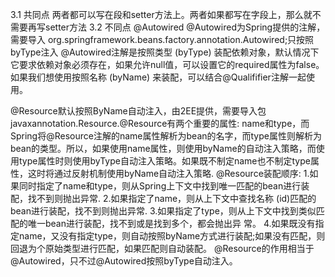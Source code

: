 3.1 共同点
两者都可以写在段和setter方法上。两者如果都写在字段上，那么就不需要再写setter方法
3.2 不同点
@Autowired
@Autowired为Spring提供的注解，需要导入
org.springframework.beans.factory.annotation.Autowired;只按照byType注入
@Autowired注解是按照类型 (byType) 装配依赖对象，默认情况下它要求依赖对象必须存在，如果允许null值，可以设置它的required属性为false。如果我们想使用按照名称 (byName) 来装配，可以结合@Qualififier注解一起使用。

@Resource默认按照ByName自动注入，由2EE提供，需要导入包javaxannotation.Resource.@Resource有两个重要的属性: name和type，而Spring将@Resource注解的name属性解析为bean的名字，而type属性则解析为bean的类型。所以，如果使用name属性，则使用byName的自动注入策略，而使用type属性时则使用byType自动注入策略。如果既不制定name也不制定type属性，这时将通过反射机制使用byName自动注入策略.
@Resource装配顺序:
1.如果同时指定了name和type，则从Spring上下文中找到唯一匹配的bean进行装配，找不到则抛出异常.
2.如果指定了name，则从上下文中查找名称 (id)匹配的bean进行装配，找不到则抛出异常.
3.如果指定了type，则从上下文中找到类似匹配的唯一bean进行装配，找不到或是找到多个，都会抛出异
常。
4.如果既没有指定name，又没有指定type，则自动按照byName方式进行装配;如果没有匹配，则回退为个原始类型进行匹配，如果匹配则自动装配。
@Resource的作用相当于@Autowired，只不过@Autowired按照byType自动注入。